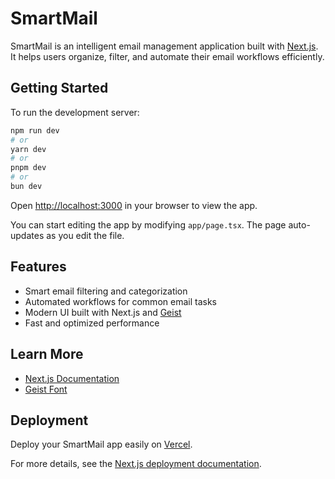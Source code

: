 # SmartMail

SmartMail is an intelligent email management application built with [Next.js](https://nextjs.org). It helps users organize, filter, and automate their email workflows efficiently.

## Getting Started

To run the development server:

```bash
npm run dev
# or
yarn dev
# or
pnpm dev
# or
bun dev
```

Open [http://localhost:3000](http://localhost:3000) in your browser to view the app.

You can start editing the app by modifying `app/page.tsx`. The page auto-updates as you edit the file.

## Features

- Smart email filtering and categorization
- Automated workflows for common email tasks
- Modern UI built with Next.js and [Geist](https://vercel.com/font)
- Fast and optimized performance

## Learn More

- [Next.js Documentation](https://nextjs.org/docs)
- [Geist Font](https://vercel.com/font)

## Deployment

Deploy your SmartMail app easily on [Vercel](https://vercel.com/new?utm_medium=default-template&filter=next.js&utm_source=create-next-app&utm_campaign=create-next-app-readme).

For more details, see the [Next.js deployment documentation](https://nextjs.org/docs/app/building-your-application/deploying).
